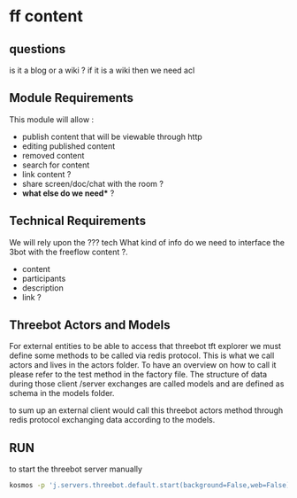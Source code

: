 # ff content

## questions

is it a blog or a wiki ? if it is a wiki then we need acl

## Module Requirements

This module will allow :

- publish content that will be viewable through http
- editing published content
- removed content
- search for content
- link content ?
- share screen/doc/chat with the room ?
- **what else do we need\*** ?

## Technical Requirements

We will rely upon the ??? tech
What kind of info do we need to interface the 3bot with the freeflow content ?.

- content
- participants
- description
- link ?

## Threebot Actors and Models

For external entities to be able to access that threebot tft explorer we must define some methods to be called via redis protocol.
This is what we call actors and lives in the actors folder. To have an overview on how to call it please refer to the test method in the factory file.
The structure of data during those client /server exchanges are called models and are defined as schema in the models folder.

to sum up an external client would call this threebot actors method through redis protocol exchanging data according to the models.

## RUN

to start the threebot server manually

```bash
kosmos -p 'j.servers.threebot.default.start(background=False,web=False)'
```
